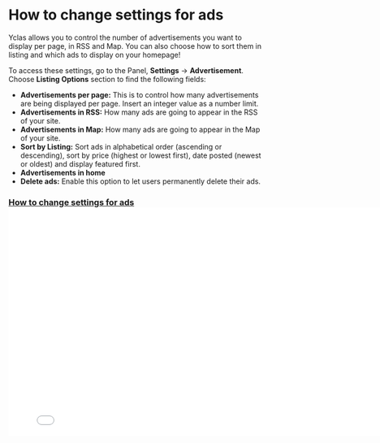 # How to change settings for ads

Yclas allows you to control the number of advertisements you want to display per page, in RSS and Map. You can also choose how to sort them in listing and which ads to display on your homepage!

To access these settings, go to the Panel,  **Settings**  ->  **Advertisement**. Choose  **Listing Options**  section to find the following fields:

-   **Advertisements per page:**  This is to control how many advertisements are being displayed per page. Insert an integer value as a number limit.
-   **Advertisements in RSS:**  How many ads are going to appear in the RSS of your site.
-   **Advertisements in Map:**  How many ads are going to appear in the Map of your site.
-   **Sort by Listing:**  Sort ads in alphabetical order (ascending or descending), sort by price (highest or lowest first), date posted (newest or oldest) and display featured first.
-   **Advertisements in home**  
-   **Delete ads:**  Enable this option to let users permanently delete their ads.

### [How to change settings for ads](https://github.com/yclas/guides/edit/master/docs/Advertisement-change-settings-for-ads.md#advertisement-change-settings-for-ads)<iframe width="800" height="450" src="(https://www.youtube.com/embed/bz5b_NfpD2o" frameborder="0" allowfullscreen></iframe>
